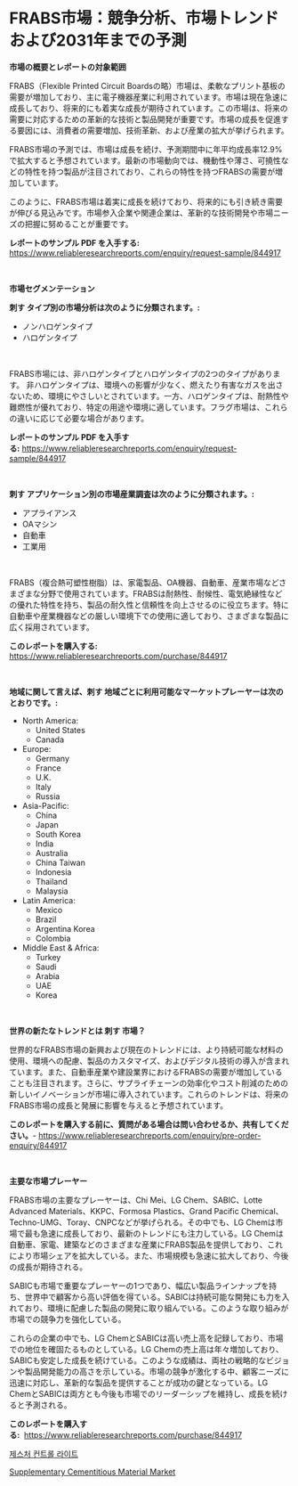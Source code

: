 <p><h1>FRABS市場：競争分析、市場トレンドおよび2031年までの予測</h1></p><p><strong>市場の概要とレポートの対象範囲</strong></p>
<p><p>FRABS（Flexible Printed Circuit Boardsの略）市場は、柔軟なプリント基板の需要が増加しており、主に電子機器産業に利用されています。市場は現在急速に成長しており、将来的にも着実な成長が期待されています。この市場は、将来の需要に対応するための革新的な技術と製品開発が重要です。市場の成長を促進する要因には、消費者の需要増加、技術革新、および産業の拡大が挙げられます。</p><p>FRABS市場の予測では、市場は成長を続け、予測期間中に年平均成長率12.9%で拡大すると予想されています。最新の市場動向では、機動性や薄さ、可撓性などの特性を持つ製品が注目されており、これらの特性を持つFRABSの需要が増加しています。</p><p>このように、FRABS市場は着実に成長を続けており、将来的にも引き続き需要が伸びる見込みです。市場参入企業や関連企業は、革新的な技術開発や市場ニーズの把握に努めることが重要です。</p></p>
<p><strong>レポートのサンプル PDF を入手する:</strong> <a href="https://www.reliableresearchreports.com/enquiry/request-sample/844917">https://www.reliableresearchreports.com/enquiry/request-sample/844917</a></p>
<p>&nbsp;</p>
<p><strong>市場セグメンテーション</strong></p>
<p><strong>刺す タイプ別の市場分析は次のように分類されます。:</strong></p>
<p><ul><li>ノンハロゲンタイプ</li><li>ハロゲンタイプ</li></ul></p>
<p>&nbsp;</p>
<p><p>FRABS市場には、非ハロゲンタイプとハロゲンタイプの2つのタイプがあります。 非ハロゲンタイプは、環境への影響が少なく、燃えたり有害なガスを出さないため、環境にやさしいとされています。一方、ハロゲンタイプは、耐熱性や難燃性が優れており、特定の用途や環境に適しています。フラグ市場は、これらの違いに応じて必要な場合があります。</p></p>
<p><strong>レポートのサンプル PDF を入手する:</strong>&nbsp;<a href="https://www.reliableresearchreports.com/enquiry/request-sample/844917">https://www.reliableresearchreports.com/enquiry/request-sample/844917</a></p>
<p>&nbsp;</p>
<p><strong> 刺す アプリケーション別の市場産業調査は次のように分類されます。:</strong></p>
<p><ul><li>アプライアンス</li><li>OAマシン</li><li>自動車</li><li>工業用</li></ul></p>
<p>&nbsp;</p>
<p><p>FRABS（複合熱可塑性樹脂）は、家電製品、OA機器、自動車、産業市場などさまざまな分野で使用されています。FRABSは耐熱性、耐候性、電気絶縁性などの優れた特性を持ち、製品の耐久性と信頼性を向上させるのに役立ちます。特に自動車や産業機器などの厳しい環境下での使用に適しており、さまざまな製品に広く採用されています。</p></p>
<p><strong>このレポートを購入する:</strong>&nbsp; <a href="https://www.reliableresearchreports.com/purchase/844917">https://www.reliableresearchreports.com/purchase/844917</a></p>
<p>&nbsp;</p>
<p><strong>地域に関して言えば、刺す 地域ごとに利用可能なマーケットプレーヤーは次のとおりです。:</strong></p>
<p><ul>
    <li>
        North America:
        <ul>
            <li>United States</li>
            <li>Canada</li>
        </ul>
    </li>
    <li>
        Europe:
        <ul>
            <li>Germany</li>
            <li>France</li>
            <li>U.K.</li>
            <li>Italy</li>
            <li>Russia</li>
        </ul>
    </li>
    <li>
        Asia-Pacific:
        <ul>
            <li>China</li>
            <li>Japan</li>
            <li>South Korea</li>
            <li>India</li>
            <li>Australia</li>
            <li>China Taiwan</li>
            <li>Indonesia</li>
            <li>Thailand</li>
            <li>Malaysia</li>
        </ul>
    </li>
    <li>
        Latin America:
        <ul>
            <li>Mexico</li>
            <li>Brazil</li>
            <li>Argentina Korea</li>
            <li>Colombia</li>
        </ul>
    </li>
    <li>
        Middle East & Africa:
        <ul>
            <li>Turkey</li>
            <li>Saudi</li>
            <li>Arabia</li>
            <li>UAE</li>
            <li>Korea</li>
        </ul>
    </li>
    </ul></p>
<p>&nbsp;</p>
<p><strong>世界の新たなトレンドとは 刺す 市場？</strong></p>
<p><p>世界的なFRABS市場の新興および現在のトレンドには、より持続可能な材料の使用、環境への配慮、製品のカスタマイズ、およびデジタル技術の導入が含まれています。また、自動車産業や建設業界におけるFRABSの需要が増加していることも注目されます。さらに、サプライチェーンの効率化やコスト削減のための新しいイノベーションが市場に導入されています。これらのトレンドは、将来のFRABS市場の成長と発展に影響を与えると予想されています。</p></p>
<p><strong>このレポートを購入する前に、質問がある場合は問い合わせるか、共有してください。</strong>- <a href="https://www.reliableresearchreports.com/enquiry/pre-order-enquiry/844917">https://www.reliableresearchreports.com/enquiry/pre-order-enquiry/844917</a></p>
<p>&nbsp;</p>
<p><strong>主要な市場プレーヤー</strong></p>
<p><p>FRABS市場の主要なプレーヤーは、Chi Mei、LG Chem、SABIC、Lotte Advanced Materials、KKPC、Formosa Plastics、Grand Pacific Chemical、Techno-UMG、Toray、CNPCなどが挙げられる。その中でも、LG Chemは市場で最も急速に成長しており、最新のトレンドにも注力している。LG Chemは自動車、家電、建築などのさまざまな産業にFRABS製品を提供しており、これにより市場シェアを拡大している。また、市場規模も急速に拡大しており、今後の成長が期待される。</p><p>SABICも市場で重要なプレーヤーの1つであり、幅広い製品ラインナップを持ち、世界中で顧客から高い評価を得ている。SABICは持続可能な開発にも力を入れており、環境に配慮した製品の開発に取り組んでいる。このような取り組みが市場での競争力を強化している。</p><p>これらの企業の中でも、LG ChemとSABICは高い売上高を記録しており、市場での地位を確固たるものとしている。LG Chemの売上高は年々増加しており、SABICも安定した成長を続けている。このような成績は、両社の戦略的なビジョンや製品開発能力の高さを示している。市場の競争が激化する中、顧客ニーズに迅速に対応し、革新的な製品を提供することが成功の鍵となっている。LG ChemとSABICは両方とも今後も市場でのリーダーシップを維持し、成長を続けると予測される。</p></p>
<p><strong>このレポートを購入する:</strong>&nbsp;&nbsp;<a href="https://www.reliableresearchreports.com/purchase/844917">https://www.reliableresearchreports.com/purchase/844917</a></p>
<p><p><a href="https://github.com/CorEmtymerich56566/Market-Research-Report-List-1/blob/main/409375215520.md">제스처 컨트롤 라이트</a></p><p><a href="https://picayune-night-cbd.notion.site/Supplementary-Cementitious-Material-Market-Size-and-Examines-its-Market-Scope-with-a-Primary-Focus-c556630cbe824bd68fe21a4c67d8b201">Supplementary Cementitious Material Market</a></p></p>